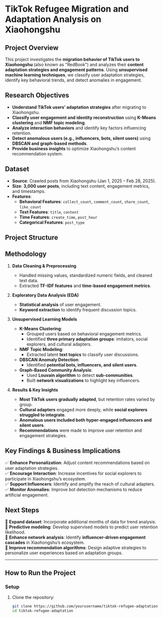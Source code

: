 # **TikTok Refugee Migration and Adaptation Analysis on Xiaohongshu**

## **Project Overview**
This project investigates the **migration behavior of TikTok users to Xiaohongshu** (also known as "RedBook") and analyzes their **content adaptation strategies and engagement patterns**. Using **unsupervised machine learning techniques**, we classify user adaptation strategies, identify key behavioral trends, and detect anomalies in engagement.

## **Research Objectives**
- **Understand TikTok users’ adaptation strategies** after migrating to Xiaohongshu.
- **Classify user engagement and identity reconstruction** using **K-Means clustering** and **NMF topic modeling**.
- **Analyze interaction behaviors** and identify key factors influencing retention.
- **Detect anomalous users (e.g., influencers, bots, silent users)** using **DBSCAN and graph-based methods**.
- **Provide business insights** to optimize Xiaohongshu’s content recommendation system.

## **Dataset**
- **Source**: Crawled posts from Xiaohongshu (Jan 1, 2025 – Feb 28, 2025).
- **Size**: **3,000 user posts**, including text content, engagement metrics, and timestamps.
- **Features**:
  - **Behavioral Features**: `collect_count`, `comment_count`, `share_count`, `like_count`
  - **Text Features**: `title`, `content`
  - **Time Features**: `create_time`, `post_hour`
  - **Categorical Features**: `post_type`

## **Project Structure**

## **Methodology**
1. **Data Cleaning & Preprocessing**  
   - Handled missing values, standardized numeric fields, and cleaned text data.
   - Extracted **TF-IDF features** and **time-based engagement metrics**.

2. **Exploratory Data Analysis (EDA)**
   - **Statistical analysis** of user engagement.
   - **Keyword extraction** to identify frequent discussion topics.

3. **Unsupervised Learning Models**
   - **K-Means Clustering**:
     - Grouped users based on behavioral engagement metrics.
     - Identified **three primary adaptation groups**: imitators, social explorers, and cultural adapters.
   - **NMF Topic Modeling**:
     - Extracted latent **text topics** to classify user discussions.
   - **DBSCAN Anomaly Detection**:
     - Identified **potential bots, influencers, and silent users**.
   - **Graph-Based Community Analysis**:
     - Used **Louvain algorithm** to detect **sub-communities**.
     - Built **network visualizations** to highlight key influencers.

4. **Results & Key Insights**
   - **Most TikTok users gradually adapted**, but retention rates varied by group.
   - **Cultural adapters** engaged more deeply, while **social explorers struggled to integrate**.
   - **Anomalous users included both hyper-engaged influencers and silent users**.
   - **Recommendations** were made to improve user retention and engagement strategies.

## **Key Findings & Business Implications**
✅ **Enhance Personalization**: Adjust content recommendations based on user adaptation strategies.  
✅ **Encourage Interaction**: Increase incentives for social explorers to participate in Xiaohongshu’s ecosystem.  
✅ **Support Influencers**: Identify and amplify the reach of cultural adapters.  
✅ **Monitor Anomalies**: Improve bot detection mechanisms to reduce artificial engagement.  

## **Next Steps**
🔹 **Expand dataset**: Incorporate additional months of data for trend analysis.  
🔹 **Predictive modeling**: Develop supervised models to predict user retention likelihood.  
🔹 **Enhance network analysis**: Identify **influencer-driven engagement cascades** in Xiaohongshu’s ecosystem.  
🔹 **Improve recommendation algorithms**: Design adaptive strategies to personalize user experiences based on adaptation groups.  

---

## **How to Run the Project**
### **Setup**

1. Clone the repository:
   ```bash
   git clone https://github.com/yourusername/tiktok-refugee-adaptation.git
   cd tiktok-refugee-adaptation

